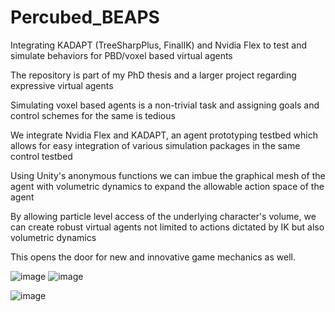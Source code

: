 # Percubed_BEAPS
Integrating KADAPT (TreeSharpPlus, FinalIK) and Nvidia Flex to test and simulate behaviors for PBD/voxel based virtual agents

The repository is part of my PhD thesis and a larger project regarding expressive virtual agents

Simulating voxel based agents is a non-trivial task and assigning goals and control schemes for the same is tedious

We integrate Nvidia Flex and KADAPT, an agent prototyping testbed which allows for easy integration of various simulation packages in the same control testbed

Using Unity's anonymous functions we can imbue the graphical mesh of the agent with volumetric dynamics to expand the allowable action space of the agent

By allowing particle level access of the underlying character's volume, we can create robust virtual agents not limited to actions dictated by IK but also volumetric dynamics

This opens the door for new and innovative game mechanics as well.

![image](https://user-images.githubusercontent.com/22035965/140826528-787985a6-eafb-49fc-8681-b6a61d3e4e4e.png)
![image](https://user-images.githubusercontent.com/22035965/140826566-a57706bf-0b96-4a0c-8f3f-36867e83c87e.png)


![image](https://user-images.githubusercontent.com/22035965/140826624-0f32c445-1864-4995-8155-204852ccbd1a.png)


